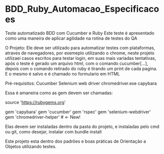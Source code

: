 # BDD_Ruby_Automacao_Especificacoes

Teste automatizado BDD com Cucumber e Ruby
Este teste é apresentado como uma maneira de aplicar agilidade na rotina de testes do QA

O Projeto:
Ele deve ser utilizado para automatizar testes com plataformas, atraves de navegadores, por exemeplo utilizando o chrome, neste projeto utilizaei casos escritos para testar login, em suas mais variadas tentativas, após o teste é gerado um arquivo html, com o comando cucumber[...], depois com o comando retirado do ruby é tirando um print de cada pagina. E o mesmo é salvo e é chamado no formulario em HTML

Pré-requisitos:
Cucumber
Selenium web driver
chromedriver.exe
capybara

Essa é amaneira como as gem devem ser chamadas:

source 'https://rubygems.org'

gem 'capybara'
gem 'cucumber'
gem 'rspec'
gem 'selenium-webdriver'
gem 'chromedriver-helper' # <- New!

Elas devem ser instaladas dentro da pasta do projeto, e instaladas pelo cmd ou git, como desejar, instalar com bundle install

Este projeto esta dentro dos padrões e boas práticas de Orientação a Objetos utilizando testes.
